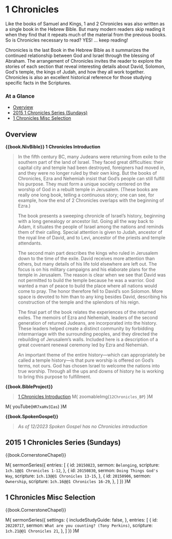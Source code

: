 # 1 Chronicles

Like the books of Samuel and Kings, 1 and 2 Chronicles was also
written as a single book in the Hebrew Bible. But many modern readers
skip reading it when they find that it repeats much of the material
from the previous books. So is Chronicles necessary to read? YES!
... keep reading!

Chronicles is the last Book in the Hebrew Bible as it summarizes the
continued relationship between God and Israel through the blessing of
Abraham. The arrangement of Chronicles invites the reader to explore
the stories of each section that reveal interesting details about
David, Solomon, God's temple, the kings of Judah, and how they all
work together. Chronicles is also an excellent historical reference
for those studying specific facts in the Scriptures.


### At a Glance

- [Overview](#overview)
- [2015 1 Chronicles Series (Sundays)](#2015-1-chronicles-series-sundays)
- [1 Chronicles Misc Selection](#1-chronicles-misc-selection)


## Overview

**{{book.NivBible}} 1 Chronicles Introduction**

> In the fifth century BC, many Judeans were returning from exile to the
> southern part of the land of Israel. They faced great difficulties:
> their capital city and temple had been destroyed, foreigners had moved
> in, and they were no longer ruled by their own king. But the books of
> Chronicles, Ezra and Nehemiah insist that God’s people can still
> fulfill his purpose. They must form a unique society centered on the
> worship of God in a rebuilt temple in Jerusalem. (These books are
> really one long book, telling a continuous story; one can see, for
> example, how the end of 2 Chronicles overlaps with the beginning of
> Ezra.)
> 
> The book presents a sweeping chronicle of Israel’s history, beginning
> with a long genealogy or ancestor list. Going all the way back to
> Adam, it situates the people of Israel among the nations and reminds
> them of their calling. Special attention is given to Judah, ancestor
> of the royal line of David, and to Levi, ancestor of the priests and
> temple attendants.
> 
> The second main part describes the kings who ruled in Jerusalem down
> to the time of the exile. David receives more attention than others,
> but many details of his life told elsewhere are left out. The focus is
> on his military campaigns and his elaborate plans for the temple in
> Jerusalem. The reason is clear when we see that David was not
> permitted to build the temple because he was a warrior. God wanted a
> man of peace to build the place where all nations would come to
> pray. The honor therefore fell to David’s son Solomon. More space is
> devoted to him than to any king besides David, describing his
> construction of the temple and the splendors of his reign.
> 
> The final part of the book relates the experiences of the returned
> exiles. The memoirs of Ezra and Nehemiah, leaders of the second
> generation of returned Judeans, are incorporated into the
> history. These leaders helped create a distinct community by
> forbidding intermarriage with the surrounding peoples, and they
> directed the rebuilding of Jerusalem’s walls. Included here is a
> description of a great covenant renewal ceremony led by Ezra and
> Nehemiah.
> 
> An important theme of the entire history—which can appropriately be
> called a temple history—is that pure worship is offered on God’s
> terms, not ours. God has chosen Israel to welcome the nations into
> true worship. Through all the ups and downs of history he is working
> to bring this purpose to fulfillment.


**{{book.BibleProject}}**

> [1 Chronicles Introduction](https://bibleproject.com/explore/video/chronicles/)
M{ zoomableImg(`12Chronicles_BP`) }M

M{ youTube(`HR7xaHv3Ias`) }M

**{{book.SpokenGospel}}**

> _As of 12/2023 Spoken Gospel has no Chronicles introduction_



## 2015 1 Chronicles Series (Sundays)

{{book.CornerstoneChapel}}

M{ sermonSeries({
  entries: [
    { id: `20150823`, sermon: `Belonging`,              scripture: `1ch.1@@1 Chronicles 1-12`,   },
    { id: `20150830`, sermon: `Doing Things God's Way`, scripture: `1ch.13@@1 Chronicles 13-15`, },
    { id: `20150906`, sermon: `Ownership`,              scripture: `1ch.16@@1 Chronicles 16-29`, },
  ]
}) }M



## 1 Chronicles Misc Selection

{{book.CornerstoneChapel}}

M{ sermonSeries({
  settings: {
    includeStudyGuide: false,
  },
  entries: [
    { id: `20220717`, sermon: `What are you counting? (Tony Perkins)`, scripture: `1ch.21@@1 Chronicles 21`, },
  ]
}) }M
